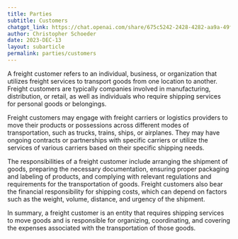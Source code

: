 ```yaml
---
title: Parties
subtitle: Customers
chatgpt_link: https://chat.openai.com/share/675c5242-2428-4282-aa9a-49fe050b2156
author: Christopher Schoeder
date: 2023-DEC-13
layout: subarticle
permalink: parties/customers
---
```


A freight customer refers to an individual, business, or organization that utilizes freight services to transport goods from one location to another. Freight customers are typically companies involved in manufacturing, distribution, or retail, as well as individuals who require shipping services for personal goods or belongings.

Freight customers may engage with freight carriers or logistics providers to move their products or possessions across different modes of transportation, such as trucks, trains, ships, or airplanes. They may have ongoing contracts or partnerships with specific carriers or utilize the services of various carriers based on their specific shipping needs.

The responsibilities of a freight customer include arranging the shipment of goods, preparing the necessary documentation, ensuring proper packaging and labeling of products, and complying with relevant regulations and requirements for the transportation of goods. Freight customers also bear the financial responsibility for shipping costs, which can depend on factors such as the weight, volume, distance, and urgency of the shipment.

In summary, a freight customer is an entity that requires shipping services to move goods and is responsible for organizing, coordinating, and covering the expenses associated with the transportation of those goods.
